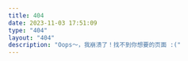 ```yaml
---
title: 404
date: 2023-11-03 17:51:09
type: "404"
layout: "404"
description: "Oops～，我崩溃了！找不到你想要的页面 :("
---
```

